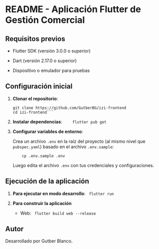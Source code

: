# README - Aplicación Flutter de Gestión Comercial

## Requisitos previos

-   Flutter SDK (versión 3.0.0 o superior)
    
-   Dart (versión 2.17.0 o superior)
    
-   Dispositivo o emulador para pruebas
    

## Configuración inicial

1.  **Clonar el repositorio**:

    ```
    git clone https://github.com/GutberBG/izi-frontend
    cd izi-frontend```
2.  **Instalar dependencias**:
```    flutter pub get```
    
3.  **Configurar variables de entorno**:
    
    Crea un archivo  `.env`  en la raíz del proyecto (al mismo nivel que  `pubspec.yaml`) basado en el archivo  `.env.sample`:
    
	````    cp .env.sample .env````
    
    Luego edita el archivo  `.env`  con tus credenciales y configuraciones.
    



## Ejecución de la aplicación

1.  **Para ejecutar en modo desarrollo**:
    ``
    flutter run``
    
2.  **Para construir la aplicación**  
        
    -   Web:
        ``
        flutter build web --release``
        

## Autor

Desarrollado por Gutber Blanco.
